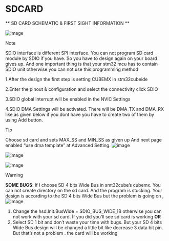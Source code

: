 # SDCARD
** SD CARD SCHEMATIC & FIRST SIGHT INFORMATION **


![image](https://github.com/nilsuhyt/SDCARD/assets/158216829/3aba63a9-7a23-4853-b812-2770a7ff7061)
> [!NOTE]
> SDIO interface is different SPI interface. You can not program SD card module by SDIO if you have. So you have to design again on your board gives up. And one important thing is that your stm32 mcu has to contain SDIO unit otherwise you  can not use this programming method
> 
> 1.After the design the first step is setting CUBEMX in stm32cubeide
>
> 2.Enter the pinout & configuration and select the connectivity click SDIO
> 
> 3.SDIO global interrupt will be enabled in the NVIC Settings
> 
> 4.SDIO DMA Settings will be activated. There will be DMA_TX and DMA_RX like as given below if you dont have you have to create two of them by using Add button.

> [!TIP]
> Choose sd card and sets MAX_SS and MIN_SS  as given up
And next page enabled “use dma template” at Advanced Setting.
> ![image](https://github.com/nilsuhyt/SDCARD/assets/158216829/7f5b085d-cd2b-46d7-acfa-e54cbacc7f97)
> 
> ![image](https://github.com/nilsuhyt/SDCARD/assets/158216829/e8ef2024-f151-4bc7-afbc-a45cf55fc249)
> 
> ![image](https://github.com/nilsuhyt/SDCARD/assets/158216829/7b1a33cb-747f-43a0-8772-4d334b2c6510)

> [!WARNING]
> **SOME BUGS**:
> If I choose SD 4 bits Wide Bus in smt32cube’s cubemx. You can not create directory on the sd card. And the program is stucking.
Your design is according to the SD 4 bits Wide Bus but the problem is going on , 
![image](https://github.com/nilsuhyt/SDCARD/assets/158216829/238dd6b1-9515-4edd-b27b-7aac5f045fac)
>
> 1. Change the hsd.Init.BusWide = SDIO_BUS_WIDE_1B otherwise you can not work with your sd card. İf you did you’ll see sd card is working
>    **OR**
> 2. Select SD 1 bit and don’t waste your time with bugs. But your SD 4 bits Wide Bus design will be changed a little bit like decrease 3 data bit pin. But that’s not a problem . the card will be working









